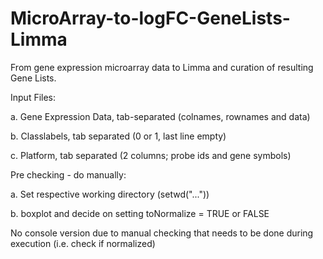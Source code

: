 # MicroArray-to-logFC-GeneLists-Limma
From gene expression microarray data to Limma and curation of resulting Gene Lists.

Input Files:

a. Gene Expression Data, tab-separated (colnames, rownames and data)

b. Classlabels, tab separated (0 or 1, last line empty)

c. Platform, tab separated (2 columns; probe ids and gene symbols)


Pre checking - do manually:

a. Set respective working directory (setwd("..."))

b. boxplot and decide on setting toNormalize = TRUE or FALSE


No console version due to manual checking that needs to be done during execution (i.e. check if normalized)
